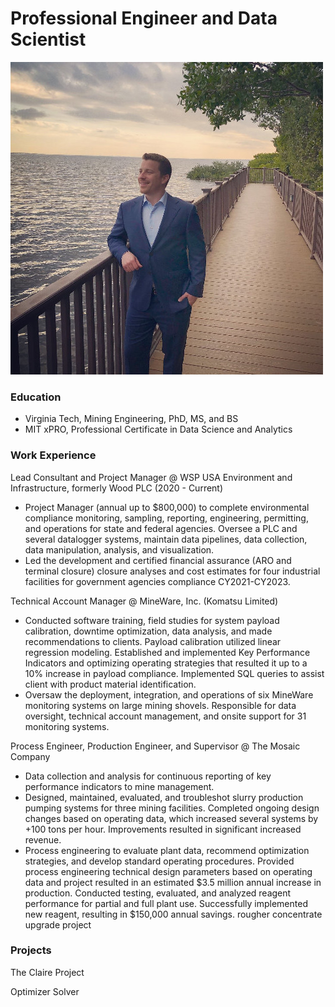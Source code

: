 # Professional Engineer and Data Scientist
![About](/images/about/about.jpg)
### Education
- Virginia Tech, Mining Engineering, PhD, MS, and BS
- MIT xPRO, Professional Certificate in Data Science and Analytics


### Work Experience
Lead Consultant and Project Manager @ WSP USA Environment and Infrastructure, formerly Wood PLC (2020 - Current)
- Project Manager (annual up to $800,000) to complete environmental compliance monitoring, sampling, reporting, engineering, permitting, and operations for state and federal agencies. Oversee a PLC and several datalogger systems, maintain data pipelines, data collection, data manipulation, analysis, and visualization.
- Led the development and certified financial assurance (ARO and terminal closure) closure analyses and cost estimates for four industrial facilities for government agencies compliance CY2021-CY2023.

Technical Account Manager @ MineWare, Inc. (Komatsu Limited)
- Conducted software training, field studies for system payload calibration, downtime optimization, data analysis, and made recommendations to clients. Payload calibration utilized linear regression modeling. Established and implemented Key Performance Indicators and optimizing operating strategies that resulted it up to a 10% increase in payload compliance. Implemented SQL queries to assist client with product material identification. 
- Oversaw the deployment, integration, and operations of six MineWare monitoring systems on large mining shovels. Responsible for data oversight, technical account management, and onsite support for 31 monitoring systems. 

Process Engineer, Production Engineer, and Supervisor @ The Mosaic Company
- Data collection and analysis for continuous reporting of key performance indicators to mine management. 
- Designed, maintained, evaluated, and troubleshot slurry production pumping systems for three mining facilities. Completed ongoing design changes based on operating data, which increased several systems by +100 tons per hour. Improvements resulted in significant increased revenue.  
- Process engineering to evaluate plant data, recommend optimization strategies, and develop standard operating procedures. Provided process engineering technical design parameters based on operating data and project resulted in an estimated $3.5 million annual increase in production. Conducted testing, evaluated, and analyzed reagent performance for partial and full plant use. Successfully implemented new reagent, resulting in $150,000 annual savings. 
rougher concentrate upgrade project


### Projects
The Claire Project

Optimizer 
Solver

